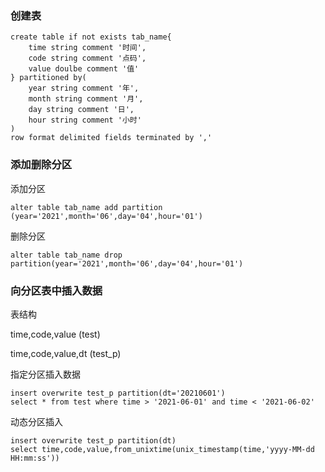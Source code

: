 ### 创建表

```
create table if not exists tab_name{
	time string comment '时间',
	code string comment '点码',
	value doulbe comment '值'
} partitioned by(
	year string comment '年',
	month string comment '月',
	day string comment '日',
	hour string comment '小时'
)
row format delimited fields terminated by ','
```

### 添加删除分区

添加分区

```
alter table tab_name add partition (year='2021',month='06',day='04',hour='01')
```

删除分区

```
alter table tab_name drop partition(year='2021',month='06',day='04',hour='01')
```

### 向分区表中插入数据

表结构

time,code,value (test)

time,code,value,dt (test_p)

指定分区插入数据

```
insert overwrite test_p partition(dt='20210601')
select * from test where time > '2021-06-01' and time < '2021-06-02'
```

动态分区插入

```
insert overwrite test_p partition(dt)
select time,code,value,from_unixtime(unix_timestamp(time,'yyyy-MM-dd HH:mm:ss'))
```

